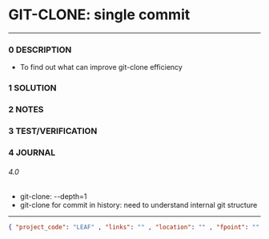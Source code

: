 # GIT-CLONE: single commit
--------------------------------
### 0 DESCRIPTION

- To find out what can improve git-clone efficiency

### 1 SOLUTION


### 2 NOTES


### 3 TEST/VERIFICATION


### 4 JOURNAL

###### 4.0
- git-clone: --depth=1
- git-clone for commit in history: need to understand internal git structure

--------------------------------
```json
{ "project_code": "LEAF" , "links": "" , "location": "" , "fpoint": "" }
```

